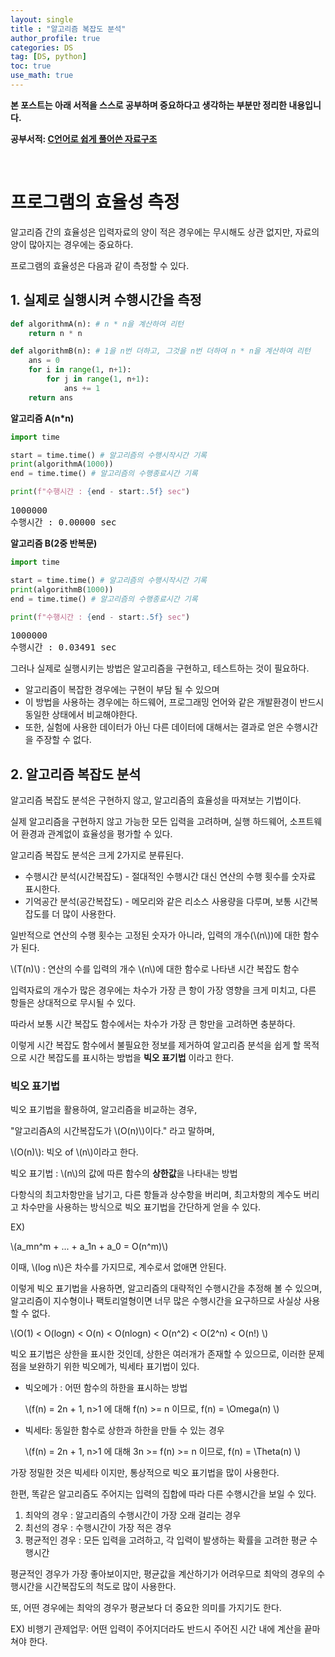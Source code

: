```yaml
---
layout: single
title : "알고리즘 복잡도 분석"
author_profile: true
categories: DS
tag: [DS, python] 
toc: true
use_math: true
---
```




**본 포스트는 아래 서적을 스스로 공부하며 중요하다고 생각하는 부분만 정리한 내용입니다.**

**공부서적: [C언어로 쉽게 풀어쓴 자료구조](https://book.naver.com/bookdb/book_detail.naver?bid=14566230)**



<br>

# 프로그램의 효율성 측정

알고리즘 간의 효율성은 입력자료의 양이 적은 경우에는 무시해도 상관 없지만, 자료의 양이 많아지는 경우에는 중요하다.

프로그램의 효율성은 다음과 같이 측정할 수 있다.



## 1. 실제로 실행시켜 수행시간을 측정

```python
def algorithmA(n): # n * n을 계산하여 리턴
    return n * n

def algorithmB(n): # 1을 n번 더하고, 그것을 n번 더하여 n * n을 계산하여 리턴
    ans = 0
    for i in range(1, n+1):
        for j in range(1, n+1):
            ans += 1
    return ans
```



**알고리즘 A(n*n)**

```python
import time

start = time.time() # 알고리즘의 수행시작시간 기록
print(algorithmA(1000))
end = time.time() # 알고리즘의 수행종료시간 기록

print(f"수행시간 : {end - start:.5f} sec")
```

<pre>
1000000
수행시간 : 0.00000 sec
</pre>



**알고리즘 B(2중 반복문)**

```python
import time

start = time.time() # 알고리즘의 수행시작시간 기록
print(algorithmB(1000))
end = time.time() # 알고리즘의 수행종료시간 기록

print(f"수행시간 : {end - start:.5f} sec")
```

<pre>
1000000
수행시간 : 0.03491 sec
</pre>



그러나 실제로 실행시키는 방법은 알고리즘을 구현하고, 테스트하는 것이 필요하다.

- 알고리즘이 복잡한 경우에는 구현이 부담 될 수 있으며
- 이 방법을 사용하는 경우에는 하드웨어, 프로그래밍 언어와 같은 개발환경이 반드시 동일한 상태에서 비교해야한다.
- 또한, 실험에 사용한 데이터가 아닌 다른 데이터에 대해서는 결과로 얻은 수행시간을 주장할 수 없다.



## 2. 알고리즘 복잡도 분석

알고리즘 복잡도 분석은 구현하지 않고, 알고리즘의 효율성을 따져보는 기법이다.

실제 알고리즘을 구현하지 않고 가능한 모든 입력을 고려하며, 실행 하드웨어, 소프트웨어 환경과 관계없이 효율성을 평가할 수 있다.

알고리즘 복잡도 분석은 크게 2가지로 분류된다.

- 수행시간 분석(시간복잡도) - 절대적인 수행시간 대신 연산의 수행 횟수를 숫자료 표시한다.
- 기억공간 분석(공간복잡도) - 메모리와 같은 리소스 사용량을 다루며, 보통 시간복잡도를 더 많이 사용한다.



일반적으로 연산의 수행 횟수는 고정된 숫자가 아니라, 입력의 개수(\\(n\\))에 대한 함수가 된다.

\\(T(n)\\) : 연산의 수를 입력의 개수 \\(n\\)에 대한 함수로 나타낸 시간 복잡도 함수

입력자료의 개수가 많은 경우에는 차수가 가장 큰 항이 가장 영향을 크게 미치고, 다른 항들은 상대적으로 무시될 수 있다.

따라서 보통 시간 복잡도 함수에서는 차수가 가장 큰 항만을 고려하면 충분하다.

이렇게 시간 복잡도 함수에서 불필요한 정보를 제거하여 알고리즘 분석을 쉽게 할 목적으로 시간 복잡도를 표시하는 방법을 **빅오 표기법** 이라고 한다.



### 빅오 표기법

빅오 표기법을 활용하여, 알고리즘을 비교하는 경우,

"알고리즘A의 시간복잡도가 \\(O(n)\\)이다." 라고 말하며,

\\(O(n)\\): 빅오 of  \\(n\\)이라고 한다.

빅오 표기법 : \\(n\\)의 값에 따른 함수의 **상한값**을 나타내는 방법

다항식의 최고차항만을 남기고, 다른 항들과 상수항을 버리며, 최고차항의 계수도 버리고 차수만을 사용하는 방식으로 빅오 표기법을 간단하게 얻을 수 있다.

EX)

\\(a_mn^m + ... + a_1n + a_0 = O(n^m)\\)

이때, \\(log n\\)은 차수를 가지므로, 계수로서 없애면 안된다.

이렇게 빅오 표기법을 사용하면, 알고리즘의 대략적인 수행시간을 추정해 볼 수 있으며, 알고리즘이 지수형이나 팩토리얼형이면 너무 많은 수행시간을 요구하므로 사실상 사용할 수 없다.

\\(O(1) < O(logn) < O(n) < O(nlogn) < O(n^2) < O(2^n) < O(n!) \\)



빅오 표기법은 상한을 표시한 것인데, 상한은 여러개가 존재할 수 있으므로, 이러한 문제점을 보완하기 위한 빅오메가, 빅세타 표기법이 있다.

- 빅오메가 : 어떤 함수의 하한을 표시하는 방법

  \\(f(n) = 2n + 1, n>1 에 대해 f(n) >= n 이므로, f(n) = \Omega(n) \\)

- 빅세타: 동일한 함수로 상한과 하한을 만들 수 있는 경우

  \\(f(n) = 2n + 1, n>1 에 대해 3n >= f(n) >= n 이므로, f(n) = \Theta(n) \\)

가장 정밀한 것은 빅세타 이지만, 통상적으로 빅오 표기법을 많이 사용한다.



한편, 똑같은 알고리즘도 주어지는 입력의 집합에 따라 다른 수행시간을 보일 수 있다.

1. 최악의 경우 : 알고리즘의 수행시간이 가장 오래 걸리는 경우
2. 최선의 경우 : 수행시간이 가장 적은 경우
3. 평균적인 경우 : 모든 입력을 고려하고, 각 입력이 발생하는 확률을 고려한 평균 수행시간

평균적인 경우가 가장 좋아보이지만, 평균값을 계산하기가 어려우므로 최악의 경우의 수행시간을 시간복잡도의 척도로 많이 사용한다.

또, 어떤 경우에는 최악의 경우가 평균보다 더 중요한 의미를 가지기도 한다.

EX) 비행기 관제업무: 어떤 입력이 주어지더라도 반드시 주어진 시간 내에 계산을 끝마쳐야 한다.
